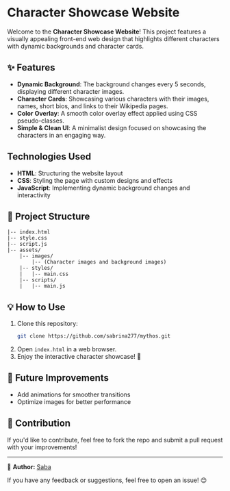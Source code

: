 # Character Showcase Website

Welcome to the **Character Showcase Website**! This project features a visually appealing front-end web design that highlights different characters with dynamic backgrounds and character cards.

## ✨ Features
- **Dynamic Background**: The background changes every 5 seconds, displaying different character images.
- **Character Cards**: Showcasing various characters with their images, names, short bios, and links to their Wikipedia pages.
- **Color Overlay**: A smooth color overlay effect applied using CSS pseudo-classes.
- **Simple & Clean UI**: A minimalist design focused on showcasing the characters in an engaging way.

## Technologies Used
- **HTML**: Structuring the website layout
- **CSS**: Styling the page with custom designs and effects
- **JavaScript**: Implementing dynamic background changes and interactivity

## 📂 Project Structure
```
|-- index.html
|-- style.css
|-- script.js
|-- assets/
    |-- images/
        |-- (Character images and background images)
    |-- styles/
    |   |-- main.css
    |-- scripts/
    |   |-- main.js
```

## 💡 How to Use
1. Clone this repository:
   ```sh
   git clone https://github.com/sabrina277/mythos.git
   ```
2. Open `index.html` in a web browser.
3. Enjoy the interactive character showcase! 🚀

## 📌 Future Improvements
- Add animations for smoother transitions
- Optimize images for better performance

## 🚀 Contribution
If you'd like to contribute, feel free to fork the repo and submit a pull request with your improvements!

---
📌 **Author:** [Saba](https://github.com/sabrina277)

If you have any feedback or suggestions, feel free to open an issue! 😊
